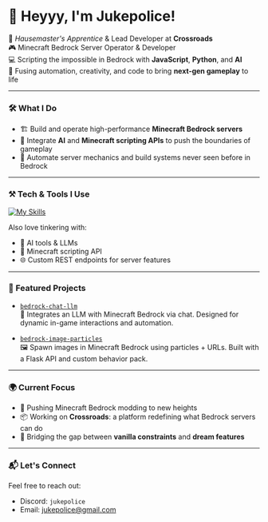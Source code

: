 # 👋 Heyyy, I'm Jukepolice!

🧠 *Hausemaster's Apprentice* & Lead Developer at **Crossroads**  
🎮 Minecraft Bedrock Server Operator & Developer  
💻 Scripting the impossible in Bedrock with **JavaScript**, **Python**, and **AI**  
🧩 Fusing automation, creativity, and code to bring **next-gen gameplay** to life

---

### 🛠️ What I Do
- 🏗️ Build and operate high-performance **Minecraft Bedrock servers**
- 🤖 Integrate **AI** and **Minecraft scripting APIs** to push the boundaries of gameplay
- 🔧 Automate server mechanics and build systems never seen before in Bedrock

---

### ⚒️ Tech & Tools I Use
[![My Skills](https://skillicons.dev/icons?i=js,py,nodejs,github,vscode)](https://skillicons.dev)

Also love tinkering with:
- 🧠 AI tools & LLMs  
- 📜 Minecraft scripting API  
- 🌐 Custom REST endpoints for server features  

---

### 🚀 Featured Projects

- [`bedrock-chat-llm`](https://github.com/Jukepolice/bedrock-chat-llm)  
  💬 Integrates an LLM with Minecraft Bedrock via chat. Designed for dynamic in-game interactions and automation.

- [`bedrock-image-particles`](https://github.com/Jukepolice/bedrock-image-particles)  
  🖼️ Spawn images in Minecraft Bedrock using particles + URLs. Built with a Flask API and custom behavior pack.

---

### 🌍 Current Focus
- 🔬 Pushing Minecraft Bedrock modding to new heights  
- 📦 Working on **Crossroads**: a platform redefining what Bedrock servers can do  
- 🧱 Bridging the gap between **vanilla constraints** and **dream features**

---

### 📬 Let's Connect
Feel free to reach out:  
- Discord: `jukepolice`  
- Email: jukepolice@gmail.com  
